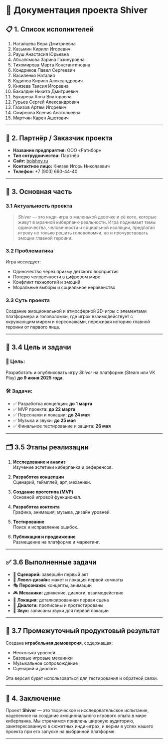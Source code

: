 # 📘 Документация проекта **Shiver**

## 📋 1. Список исполнителей

1. Нагайцева Вера Дмитриевна  
2. Казьмин Кирилл Игоревич  
3. Рауш Анастасия Юрьевна  
4. Абсалямова Зарина Газинуровна  
5. Тихомирова Марта Константиновна  
6. Кондриков Павел Сергеевич  
7. Василенко Наталия  
8. Кудинов Кирилл Александрович  
9. Князева Таисия Игоревна  
10. Бакалдин Никита Дмитриевич  
11. Букарева Анна Викторовна  
12. Гурьев Сергей Александрович  
13. Газизов Артем Игоревич  
14. Смирнова Ксения Анатольевна  
15. Мкртчян Карен Ашотович  

---

## 🤝 2. Партнёр / Заказчик проекта

- **Название предприятия:** ООО «Ратибор»  
- **Тип сотрудничества:** Партнёр  
- **Сайт:** [bolshoy.ru](https://www.bolshoy.ru)  
- **Контактное лицо:** Князев Игорь Николаевич  
- **Телефон:** +7 (903) 660-44-40  

---

## 🎯 3. Основная часть

### 3.1 Актуальность проекта

> *Shiver* — это инди-игра о маленькой девочке и её коте, которые живут в мрачной киберпанк-реальности. Игра поднимает темы одиночества, человечности и социальной изоляции, предлагая игроку не только решить головоломки, но и прочувствовать эмоции главной героини.

### 3.2 Проблематика

Игра исследует:
- Одиночество через призму детского восприятия
- Потерю человечности в цифровом мире
- Конфликт технологий и эмоций
- Моральные выборы и социальное неравенство

### 3.3 Суть проекта

Создание эмоциональной и атмосферной 2D-игры с элементами платформера и головоломки, где игрок взаимодействует с окружающим миром и персонажами, переживая историю главной героини от первого лица.

---

## 🎯 3.4 Цель и задачи

### 🎯 Цель:
Разработать и опубликовать игру *Shiver* на платформе (Steam или VK Play) **до 9 июня 2025 года**.

### 🛠️ Задачи:
- ✅ Разработка концепции: **до 1 марта**  
- ✅ MVP проекта: **до 22 марта**  
- ✅ Персонажи и локации: **до 24 мая**  
- ✅ Музыка и звуки: **до 25 мая**  
- ✅ Финальное тестирование и защита: **26 мая**

---

## 🗂️ 3.5 Этапы реализации

1. **Исследование и анализ**  
   Изучение эстетики киберпанка и референсов.

2. **Разработка концепции**  
   Сценарий, геймплей, арт, механики.

3. **Создание прототипа (MVP)**  
   Основной игровой функционал.

4. **Разработка контента**  
   Графика, анимация, музыка, дизайн уровней.

5. **Тестирование**  
   Поиск и исправление ошибок.

6. **Публикация и продвижение**  
   Размещение на платформе и маркетинг.

---

## ✅ 3.6 Выполненные задачи

- 📖 **Сценарий:** завершён первый акт  
- 🧭 **Левел-дизайн:** макет и локация первой комнаты  
- 🎭 **Персонажи:** концепты, анимации  
- 🎮 **Механики:** движение, диалоги, взаимодействие  
- 🧱 **Локация:** детализированная первая сцена  
- 💬 **Диалоги:** прописаны и протестированы  
- 🎵 **Звук:** записаны звуки для первой локации  

---

## 🧪 3.7 Промежуточный продуктовый результат

Создана **играбельная демоверсия**, содержащая:
- Несколько уровней  
- Базовые игровые механики  
- Музыкальное сопровождение  
- Сценарий и диалоги  

Эта версия будет использоваться для тестирования и обратной связи.

---

## 🏁 4. Заключение

Проект **Shiver** — это творческое и исследовательское испытание, нацеленное на создание эмоционального игрового опыта в мире киберпанка. Мы стремимся привлечь широкую аудиторию, заинтересованную в сюжетных инди-играх, и верим в успех нашего проекта при его запуске на выбранной платформе.

---
